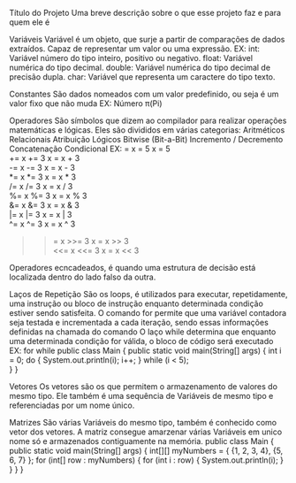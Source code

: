 Título do Projeto
Uma breve descrição sobre o que esse projeto faz e para quem ele é

Variáveis
Variável é um objeto, que surje a partir de comparações de dados extraídos. Capaz de representar um valor ou uma expressão. EX: int: Variável número do tipo inteiro, positivo ou negativo. float: Variável numérica do tipo decimal. double: Variável numérica do tipo decimal de precisão dupla. char: Variável que representa um caractere do tipo texto.

Constantes
São dados nomeados com um valor predefinido, ou seja é um valor fixo que não muda EX: Número π(Pi)

Operadores
São símbolos que dizem ao compilador para realizar operações matemáticas e lógicas. Eles são divididos em várias categorias: Aritméticos Relacionais Atribuição Lógicos Bitwise (Bit-a-Bit) Incremento / Decremento Concatenação Condicional
EX:
=	x = 5	x = 5	
+=	x += 3	x = x + 3	
-=	x -= 3	x = x - 3	
*=	x *= 3	x = x * 3	
/=	x /= 3	x = x / 3	
%=	x %= 3	x = x % 3	
&=	x &= 3	x = x & 3	
|=	x |= 3	x = x | 3	
^=	x ^= 3	x = x ^ 3	
>>=	x >>= 3	x = x >> 3	
<<=	x <<= 3	x = x << 3

Operadores ecncadeados, é quando uma estrutura de decisão está localizada dentro do lado falso da outra.

Laços de Repetição
São os loops, é utilizados para executar, repetidamente, uma instrução ou bloco de instrução enquanto determinada condição estiver sendo satisfeita. O comando for permite que uma variável contadora seja testada e incrementada a cada iteração, sendo essas informações definidas na chamada do comando O laço while determina que enquanto uma determinada condição for válida, o bloco de código será executado EX: for while
public class Main {
  public static void main(String[] args) {
    int i = 0;
    do {
      System.out.println(i);
      i++;
    }
    while (i < 5);  
  }
}

Vetores
Os vetores são os que permitem o armazenamento de valores do mesmo tipo. Ele também é uma sequência de Variáveis de mesmo tipo e referenciadas por um nome único.

Matrizes
São várias Variáveis do mesmo tipo, também é conhecido como vetor dos vetores. A matriz consegue amarzenar várias Variáveis em unico nome só e armazenados contiguamente na memória.
public class Main {
  public static void main(String[] args) {
    int[][] myNumbers = { {1, 2, 3, 4}, {5, 6, 7} };
    for (int[] row : myNumbers) {
      for (int i : row) {
        System.out.println(i);
      }
    }
  }
}


